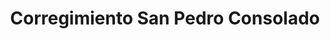 ---
title: Corregimiento San Pedro Consolado
nombre_comunidad: Corregimiento San Pedro Consolado
municipio: San Juan Nepomuceno
departamento: Bolívar
descripcion: >-
  Vereda de San Juan de Nepomuceno, San Pedro Consolado tiene 270 familias
  aproximadamente. Son una comunidad unida en torno a un movimiento llamada
  "Despierta San Pedro" para motivar el turismo. También tienen emprendimientos
  como una produccion de fermentados (vino). Su infraestructura víal es bastante
  buena y queda  a 15 minutos en carretera de la cabecera municipal. En sus
  casas coloridas se ven los rostros de muchos abuelos sentados en sus puertas,
  la población menor de 18 años no supera los 250 px. Se dice de ellos que
  tienen influencia mexicana (zumbones por su acento) y es común encontrar
  rasgos de cultura ranchera en sus costumbres.
num_personas: 1151
num_familias: 270
min_distancia_casco_urbano: 15
km_distancia_casco_urbano: 25
vias_acceso: >-
  Carretera pavimentada, en perfecto estado. Ubicación a 15 minutos de la
  Cabecera municipal y a 10 min de la carretera troncal. 
infraestructura_comunitaria:
  - Instituciones educativas (IE)
notas_infraestructura_comunitaria: ''
liderazgo_comunidad:
  - >-
    La Asociación formalizada está formalizada y además tienen un emprendimiento
    de vinos de Rosaida. Hay un creciente liderazgo femenino
inclusion_diversidad_genero: >-
  Activa participación de la comunidad LGTBI, mujeres y jóvenes en  ASOTURCON y
  en la JAC. El trabajo de integración con jóvenes ha sido un poco más difícil,
  sin embargo ya vienen llegando en el tema cultural, a través de la gaita, la
  idea es detenerlos en la región a través del emprendimiento
comentarios_conectividad: ''
punto_SOLE: Institución educativa
comentarios_punto_SOLE:
  - >-
    https://padlet.com/comunidadsanpedroconsolado/sole-qu-hace-nica-a-mi-comunidad-mel2wp4866p7ilqb
ppales_actividades_economicas_vocacion_productiva:
  - Turismo de naturaleza
  - Agricultura
  - Vinicultura
comentarios_ppales_actividades_economicas_vocacion_productiva: ''
comunidad_sostenible_uso_suelo: >-
  Las prácticas agrícolas son rudimentarias con cultivos de pancoger y baja
  intensidad. Algunas técnicas aplicadas como la quema no son sostenibles, uso
  del suelo rudimentario, con poca capacidad para la mecanización o arado por
  tener pendientes muy altas.
org_con_proyeccion: []
servicios_publicos_comunidades_focalizadas:
  - Energía
  - Acueducto
  - Recolección de basuras
comunidades_focalizadas_educacion_infraestructura_educativa:
  - Institución educativa
comunidades_focalizadas_practicas_organizativas: []
conectividad_minima: Regular
iniciativas_priorizadas:
  - >-
    A través del programa WLH se focalizó el turismo comunitario para fortalecer
    las capacidades de las organizaciones y que pudieran generar una propuesta
    de valor en torno a las actividades de turismo de naturaleza; regenerativo y
    cultural que generen nuevas experiencias turísticas vivenciales; vinculando
    a diferentes actores y sectores de la población.
org_focalizada: []
riesgo: ''
otros_programas_USAID: []
alianzas_colaboradores:
  - Municipio PDET
  - ' articulación SENA'
  - ' ICULTUR'
  - ' Cámara de Comercio'
  - ' Sec de Educación'
posibilidad_iniciativas_conjuntas_aliados_2:
  - Municipio PDET con articulación institucional
  - Proyecto de innovación y formación tecnológica
  - Fortalecimiento asistencia y mantenimiento de áreas
  - Investigación del cacao
  - Legalización de predios
  - Producción de ñame
  - Hectáreas de café
actividades_ocio:
  - Semillero de grupo folclórico
medios_comunicacion_narrativas_locales:
  - San Pedro Estéreo
num_visitas_realizadas: 44
num_diagnosticos_rurales_participativos_realizados: 1
infraestructura_salud_atencion_psicosocial: []
notas_infraestructura_salud_atencion_psicosocial: >-
  Gracias al programa, el E.S.E. HOSPITAL LOCAL DE SAN JUAN NEPOMUCENO ofrece
  psicología y fisioterapia de manera presencial en la cabecera municipal.
num_visitas_predio: 1
url: /reportes/corregimiento-san-pedro-consolado
layout: comunidad
download_file: /reportes/corregimiento-san-pedro-consolado.pdf

---